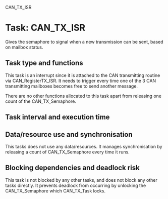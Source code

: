 CAN_TX_ISR

# Task: CAN_TX_ISR

Gives the semaphore to signal when a new transmission can be sent, based on mailbox status.

## Task type and functions

This task is an interrupt since it is attached to the CAN transmitting routine via CAN_RegisterTX_ISR. It needs to trigger every time one of the 3 CAN transmitting mailboxes becomes free to send another message.

There are no other functions allocated to this task apart from releasing one count of the CAN_TX_Semaphore.

## Task interval and execution time

## Data/resource use and synchronisation

This tasks does not use any data/resources. It manages synchronisation by releasing a count of CAN_TX_Semaphore every time it runs.

## Blocking dependencies and deadlock risk

This task is not blocked by any other tasks, and does not block any other tasks directly. It prevents deadlock from occurring by unlocking the CAN_TX_Semaphore which CAN_TX_Task locks.

